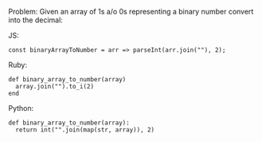 Problem: Given an array of 1s a/o 0s representing a binary number convert into the decimal:

JS:
```
const binaryArrayToNumber = arr => parseInt(arr.join(""), 2);
```

Ruby:

``` 
def binary_array_to_number(array)
  array.join("").to_i(2)
end
```

Python: 
```
def binary_array_to_number(array):
  return int("".join(map(str, array)), 2)
```



